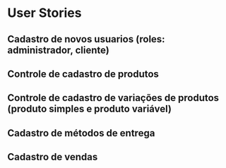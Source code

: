 # User Stories

## Cadastro de novos usuarios (roles: administrador, cliente)

## Controle de cadastro de produtos

## Controle de cadastro de variações de produtos (produto simples e produto variável)

## Cadastro de métodos de entrega

## Cadastro de vendas